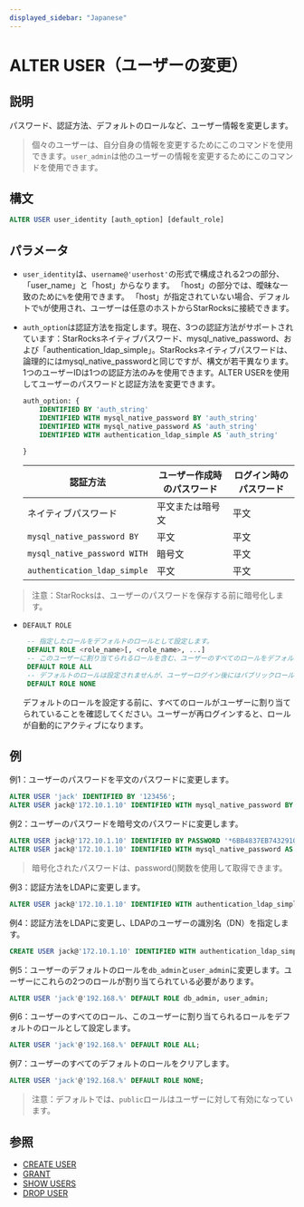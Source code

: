 ```yaml
---
displayed_sidebar: "Japanese"
---
```


# ALTER USER（ユーザーの変更）

## 説明

パスワード、認証方法、デフォルトのロールなど、ユーザー情報を変更します。

> 個々のユーザーは、自分自身の情報を変更するためにこのコマンドを使用できます。`user_admin`は他のユーザーの情報を変更するためにこのコマンドを使用できます。

## 構文

```SQL
ALTER USER user_identity [auth_option] [default_role]
```

## パラメータ

- `user_identity`は、`username@'userhost'`の形式で構成される2つの部分、「user_name」と「host」からなります。 「host」の部分では、曖昧な一致のために`%`を使用できます。 「host」が指定されていない場合、デフォルトで`%`が使用され、ユーザーは任意のホストからStarRocksに接続できます。

- `auth_option`は認証方法を指定します。現在、3つの認証方法がサポートされています：StarRocksネイティブパスワード、mysql_native_password、および「authentication_ldap_simple」。StarRocksネイティブパスワードは、論理的にはmysql_native_passwordと同じですが、構文が若干異なります。1つのユーザーIDは1つの認証方法のみを使用できます。ALTER USERを使用してユーザーのパスワードと認証方法を変更できます。

    ```SQL
    auth_option: {
        IDENTIFIED BY 'auth_string'
        IDENTIFIED WITH mysql_native_password BY 'auth_string'
        IDENTIFIED WITH mysql_native_password AS 'auth_string'
        IDENTIFIED WITH authentication_ldap_simple AS 'auth_string'
        
    }
    ```

    | **認証方法**                  | **ユーザー作成時のパスワード** | **ログイン時のパスワード** |
    | ---------------------------- | ------------------------------ | ---------------------- |
    | ネイティブパスワード           | 平文または暗号文                | 平文                   |
    | `mysql_native_password BY`   | 平文                           | 平文                   |
    | `mysql_native_password WITH` | 暗号文                         | 平文                   |
    | `authentication_ldap_simple` | 平文                           | 平文                   |

> 注意：StarRocksは、ユーザーのパスワードを保存する前に暗号化します。

- `DEFAULT ROLE`

   ```SQL
    -- 指定したロールをデフォルトのロールとして設定します。
    DEFAULT ROLE <role_name>[, <role_name>, ...]
    -- このユーザーに割り当てられるロールを含む、ユーザーのすべてのロールをデフォルトのロールとして設定します。
    DEFAULT ROLE ALL
    -- デフォルトのロールは設定されませんが、ユーザーログイン後にはパブリックロールが有効になります。
    DEFAULT ROLE NONE
    ```

  デフォルトのロールを設定する前に、すべてのロールがユーザーに割り当てられていることを確認してください。ユーザーが再ログインすると、ロールが自動的にアクティブになります。

## 例

例1：ユーザーのパスワードを平文のパスワードに変更します。

```SQL
ALTER USER 'jack' IDENTIFIED BY '123456';
ALTER USER jack@'172.10.1.10' IDENTIFIED WITH mysql_native_password BY '123456';
```

例2：ユーザーのパスワードを暗号文のパスワードに変更します。

```SQL
ALTER USER jack@'172.10.1.10' IDENTIFIED BY PASSWORD '*6BB4837EB74329105EE4568DDA7DC67ED2CA2AD9';
ALTER USER jack@'172.10.1.10' IDENTIFIED WITH mysql_native_password AS '*6BB4837EB74329105EE4568DDA7DC67ED2CA2AD9';
```

> 暗号化されたパスワードは、password()関数を使用して取得できます。

例3：認証方法をLDAPに変更します。

```SQL
ALTER USER jack@'172.10.1.10' IDENTIFIED WITH authentication_ldap_simple;
```

例4：認証方法をLDAPに変更し、LDAPのユーザーの識別名（DN）を指定します。

```SQL
CREATE USER jack@'172.10.1.10' IDENTIFIED WITH authentication_ldap_simple AS 'uid=jack,ou=company,dc=example,dc=com';
```

例5：ユーザーのデフォルトのロールを`db_admin`と`user_admin`に変更します。ユーザーにこれらの2つのロールが割り当てられている必要があります。

```SQL
ALTER USER 'jack'@'192.168.%' DEFAULT ROLE db_admin, user_admin;
```

例6：ユーザーのすべてのロール、このユーザーに割り当てられるロールをデフォルトのロールとして設定します。

```SQL
ALTER USER 'jack'@'192.168.%' DEFAULT ROLE ALL;
```

例7：ユーザーのすべてのデフォルトのロールをクリアします。

```SQL
ALTER USER 'jack'@'192.168.%' DEFAULT ROLE NONE;
```

> 注意：デフォルトでは、`public`ロールはユーザーに対して有効になっています。

## 参照

- [CREATE USER](CREATE_USER.md)
- [GRANT](GRANT.md)
- [SHOW USERS](SHOW_USERS.md)
- [DROP USER](DROP_USER.md)
